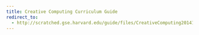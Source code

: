 ```yaml
---
title: Creative Computing Curriculum Guide
redirect_to:
  - http://scratched.gse.harvard.edu/guide/files/CreativeComputing20141015.pdf
---
```

